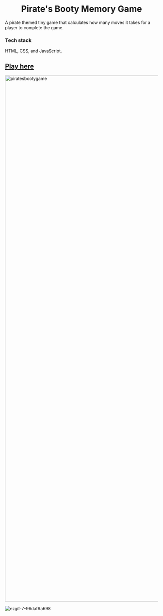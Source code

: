 <h1 align="center">Pirate's Booty Memory Game</h1>

A pirate themed tiny game that calculates how many moves it takes for a player to complete the game. 

### Tech stack
HTML, CSS, and JavaScript.

## [Play here](https://editting-lively-shell-121.vscodeedu.app/)


<img width="1728" alt="piratesbootygame" src="https://github.com/user-attachments/assets/3a652a38-1099-44b9-b014-bea4e7f52220" />

![ezgif-7-96daf9a698](https://github.com/user-attachments/assets/f16a0994-ddb9-4e25-87e8-8f3a3d6874a0)


